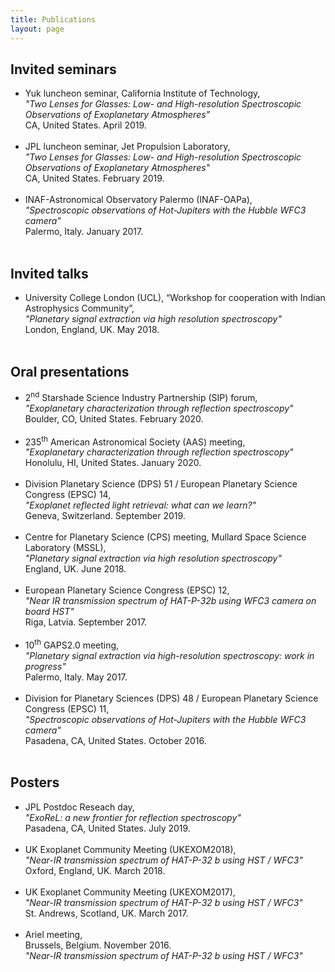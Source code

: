 ```yaml
---
title: Publications
layout: page
---
```


<h2>Invited seminars</h2>

<ul class="skill-list">
	<li>Yuk luncheon seminar, California Institute of Technology,
	    <br /><i>"Two Lenses for Glasses: Low- and High-resolution Spectroscopic Observations of Exoplanetary Atmospheres"</i> 
	    <br />CA, United States. April 2019.
	    <br /><br /></li>
	<li>JPL luncheon seminar, Jet Propulsion Laboratory,
	    <br /><i>"Two Lenses for Glasses: Low- and High-resolution Spectroscopic Observations of Exoplanetary Atmospheres"</i> 
	    <br />CA, United States. February 2019.
	    <br /><br /></li>
	<li>INAF-Astronomical Observatory Palermo (INAF-OAPa),
	    <br /><i>"Spectroscopic observations of Hot-Jupiters with the Hubble WFC3 camera"</i>
	    <br />Palermo, Italy. January 2017.
	    <br /><br /></li>
</ul>

<h2>Invited talks</h2>

<ul class="skill-list">
	<li>University College London (UCL), “Workshop for cooperation with Indian Astrophysics Community”,
	    <br /><i>"Planetary signal extraction via high resolution spectroscopy"</i> 
	    <br />London, England, UK. May 2018.
	    <br /><br /></li>
</ul>

<h2>Oral presentations</h2>

<ul class="skill-list">
    <li>2<sup>nd</sup> Starshade Science Industry Partnership (SIP) forum, 
	    <br /><i>"Exoplanetary characterization through reflection spectroscopy"</i>
	    <br />Boulder, CO, United States. February 2020.
	    <br /><br /></li>
    <li>235<sup>th</sup> American Astronomical Society (AAS) meeting, 
	    <br /><i>"Exoplanetary characterization through reflection spectroscopy"</i>
	    <br />Honolulu, HI, United States. January 2020.
	    <br /><br /></li>
	<li>Division Planetary Science (DPS) 51 / European Planetary Science Congress (EPSC) 14, 
	    <br /><i>"Exoplanet reflected light retrieval: what can we learn?"</i>
	    <br />Geneva, Switzerland. September 2019.
	    <br /><br /></li>
	<li>Centre for Planetary Science (CPS) meeting, Mullard Space Science Laboratory (MSSL), 
	    <br /><i>"Planetary signal extraction via high resolution spectroscopy"</i>
	    <br />England, UK. June 2018.
	    <br /><br /></li>
	<li>European Planetary Science Congress (EPSC) 12, 
	    <br /><i>"Near IR transmission spectrum of HAT-P-32b using WFC3 camera on board HST"</i>
	    <br />Riga, Latvia. September 2017.
	    <br /><br /></li>
	<li>10<sup>th</sup> GAPS2.0 meeting, 
	    <br /><i>"Planetary signal extraction via high-resolution spectroscopy: work in progress"</i>
	    <br />Palermo, Italy. May 2017.
	    <br /><br /></li>
	<li>Division for Planetary Sciences (DPS) 48 / European Planetary Science Congress (EPSC) 11, 
	    <br /><i>"Spectroscopic observations of Hot-Jupiters with the Hubble WFC3 camera"</i>
	    <br />Pasadena, CA, United States. October 2016.
	    <br /><br /></li>
</ul>

<h2>Posters</h2>

<ul class="skill-list">
    <li>JPL Postdoc Reseach day,
        <br /><i>"ExoReL: a new frontier for reflection spectroscopy"</i>
        <br />Pasadena, CA, United States. July 2019.
        <br /><br /></li>
    <li>UK Exoplanet Community Meeting (UKEXOM2018), 
        <br /><i>"Near-IR transmission spectrum of HAT-P-32 b using HST / WFC3"</i>
        <br />Oxford, England, UK. March 2018.
        <br /><br /></li>
    <li>UK Exoplanet Community Meeting (UKEXOM2017), 
        <br /><i>"Near-IR transmission spectrum of HAT-P-32 b using HST / WFC3"</i>
        <br />St. Andrews, Scotland, UK. March 2017.
        <br /><br /></li>
    <li>Ariel meeting, 
        <br />Brussels, Belgium. November 2016.
        <br /><i>"Near-IR transmission spectrum of HAT-P-32 b using HST / WFC3"</i>
        <br /><br /></li>
</ul>
